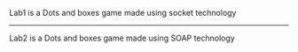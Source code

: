 Lab1 is a Dots and boxes game made using socket technology 
***
Lab2 is a Dots and boxes game made using SOAP technology
